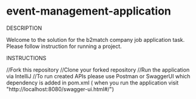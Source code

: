 # event-management-application

DESCRIPTION

Welcome to the solution for the b2match company job application task. Please follow instruction for running a project.


INSTRUCTIONS

//Fork this repository
//Clone your forked repository
//Run the application via IntelliJ
//To run created APIs please use Postman or SwaggerUI which dependency is added in pom.xml ( when you run the application
visit "http://localhost:8080/swagger-ui.html#/")


